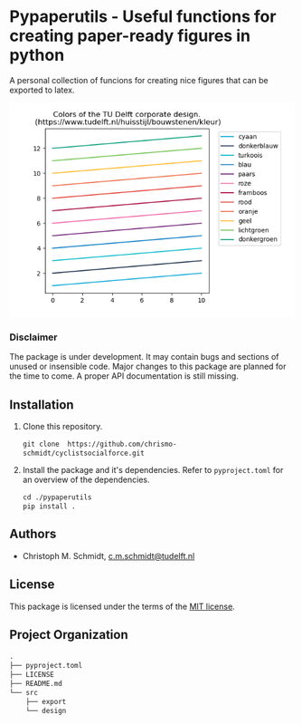 Pypaperutils - Useful functions for creating paper-ready figures in python
==============================

A personal collection of funcions for creating nice figures that can be exported to latex. 

![Example plot with colors of the TU Delft corporate design](./demo/example_plot.png)

### Disclaimer

The package is under development. It may contain bugs and sections of unused or insensible code. Major changes to this package are planned for the time to come. A proper API documentation is still missing. 

## Installation

1. Clone this repository. 
   
   ```
   git clone  https://github.com/chrismo-schmidt/cyclistsocialforce.git
   ```

2. Install the package and it's dependencies. Refer to `pyproject.toml` for an overview of the dependencies. 
   
   ```
   cd ./pypaperutils
   pip install . 
   ```

## Authors

- Christoph M. Schmidt, c.m.schmidt@tudelft.nl

License
--------------------

This package is licensed under the terms of the [MIT license](https://github.com/chrismo-schmidt/cyclistsocialforce/blob/main/LICENSE).

## Project Organization

```
.
├── pyproject.toml
├── LICENSE
├── README.md
└── src
    ├── export
    └── design
```
